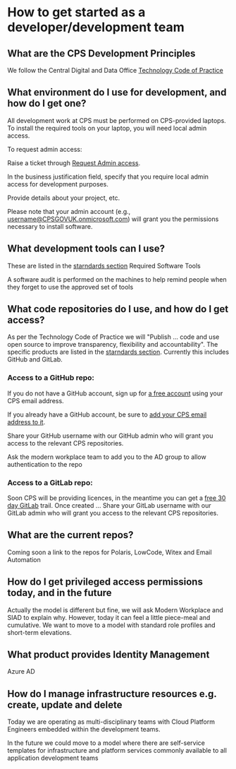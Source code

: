 # How to get started as a developer/development team

## What are the CPS Development Principles

We follow the Central Digital and Data Office [Technology Code of Practice](https://www.gov.uk/guidance/the-technology-code-of-practice#be-open-and-use-open-source)

## What environment do I use for development, and how do I get one?

All development work at CPS must be performed on CPS-provided laptops. To install the required tools on your laptop, you will need local admin access.

To request admin access:

Raise a ticket through [Request Admin access](https://cpsprod1.service-now.com/esc?id=sc_cat_item&table=sc_cat_item&sys_id=47594fa61b861510729e42a7b04bcbb1).

In the business justification field, specify that you require local admin access for development purposes. 

Provide details about your project, etc.

Please note that your admin account (e.g., username@CPSGOVUK.onmicrosoft.com) will grant you the permissions necessary to install software.

## What development tools can I use?

These are listed in the [starndards section](../../standards/archtecture/Accepted-Software/code-development.md)
Required Software Tools

A software audit is performed on the machines to help remind people when they forget to use the approved set of tools

## What code repositories do I use, and how do I get access?

As per the Technology Code of Practice we will "Publish ... code and use open source to improve transparency, flexibility and accountability". 
The specific products are listed in the [starndards section](../../standards/archtecture/Accepted-Software/code-development.md). Currently this includes GitHub and GitLab.

### Access to a GitHub repo: 

If you do not have a GitHub account, sign up for [a free account](https://github.com/signup) using your CPS email address.

If you already have a GitHub account, be sure to [add your CPS email address to it](https://docs.github.com/en/account-and-profile/setting-up-and-managing-your-personal-account-on-github/managing-email-preferences/adding-an-email-address-to-your-github-account).

Share your GitHub username with our GitHub admin who will grant you access to the relevant CPS repositories.

Ask the modern workplace team to add you to the AD group to allow authentication to the repo

### Access to a GitLab repo:

Soon CPS will be providing licences, in the meantime you can get a [free 30 day GitLab](https://gitlab.com/-/trial_registrations/new) trail. Once created ...
Share your GitLab username with our GitLab admin who will grant you access to the relevant CPS repositories.


## What are the current repos?

Coming soon a link to the repos for Polaris, LowCode, Witex and Email Automation


## How do I get privileged access permissions today, and in the future

Actually the model is different but fine, we will ask Modern Workplace and SIAD to explain why. However, today it can feel a little  piece-meal and cumulative. We want to move to a model with standard role profiles and short-term elevations.



## What product provides Identity Management

Azure AD

## How do I manage infrastructure resources e.g. create, update and delete
Today we are operating as multi-disciplinary teams with Cloud Platform Engineers embedded within the development teams.

In the future we could move to a model where there are self-service templates for infrastructure and platform services commonly available to all application development teams
